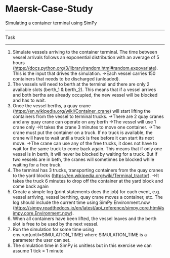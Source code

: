 # Maersk-Case-Study
Simulating a container terminal using SimPy
************************************************************************************************
Task
************************************************************************************************
1. Simulate vessels arriving to the container terminal. The time between vessel arrivals follows an exponential distribution with an average of 5 hours (https://docs.python.org/3/library/random.html#random.expovariate). This is the input that drives the simulation.
->Each vessel carries 150 containers that needs to be discharged (unloaded).
2. The vessels will need to berth at the terminal and there are only 2 available slots (berth_1 & berth_2). This means that if a vessel arrives and both berths are already occupied, the new vessel will be blocked and has to wait.
3. Once the vessel berths, a quay crane (https://en.wikipedia.org/wiki/Container_crane) will start lifting the containers from the vessel to terminal trucks.
->There are 2 quay cranes and any quay crane can operate on any berth
->The vessel will use 1 crane only
->It takes the crane 3 minutes to move one container.
->The crane must put the container on a truck. If no truck is available, the crane will have to wait until a truck is free before it can start its next move.
->The crane can use any of the free trucks, it does not have to wait for the same truck to come back again. This means that if only one vessel is in berth, it will never be blocked by waiting for a truck. But if two vessels are in beth, the cranes will sometimes be blocked while waiting for a free truck.
4. The terminal has 3 trucks, transporting containers from the quay cranes to the yard blocks (https://en.wikipedia.org/wiki/Terminal_tractor).
->It takes the truck 6 minutes to drop off the container at the yard block and come back again
5. Create a simple log (print statements does the job) for each event, e.g. vessel arriving, vessel berthing, quay crane moves a container, etc. The log should include the current time using SimPy Environment.now
(https://simpy.readthedocs.io/en/latest/api_reference/simpy.core.html#simpy.core.Environment.now).
6. When all containers have been lifted, the vessel leaves and the berth slot is free to be used by the next vessel.
7. Run the simulation for some time using env.run(until=SIMULATION_TIME) where SIMULATION_TIME is a parameter the user can set.
8. The simulation time in SimPy is unitless but in this exercise we can assume 1 tick = 1 minute
